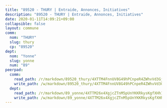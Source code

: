 ```yaml
---
title: "89520 - THURY | Entraide, Annonces, Initiatives"
description: "89520 - THURY | Entraide, Annonces, Initiatives"
date: 2020-01-11T14:09:21+09:00
collapsible: false
layout: commune
comm:
  nom: "THURY"
  slug: thury
  cp: "89520"
dept:
  nom: "Yonne"
  slug: yonne
  num: "89"
peerpad:
  comm:
    read_path: /r/markdown/89520_thury/4XTTM4FnnUV8G49hPCnpeR4ZWhvVd3Gjm4kbhS6XFPQrQt9AW
    write_path: /w/markdown/89520_thury/4XTTM4FnnUV8G49hPCnpeR4ZWhvVd3Gjm4kbhS6XFPQrQt9AW-K3TgTr3u72JGuVuGKRTYjh7dTENtgdZAfnDBdbfKF6WZihZsA8jKmkgj4kYEPJAokxNVnCCQ4NZ37yrYAspwz9eRNqt8QnKhFteLH6wydsRwg8rwSaVBP6vSxn7zdhrrXZCwLFbk
  dept:
    read_path: /r/markdown/89_yonne/4XTTM26x4XgjcZTnM5pUnYKKRkysKgfXHh1wiigoPHqn9LDKB
    write_path: /w/markdown/89_yonne/4XTTM26x4XgjcZTnM5pUnYKKRkysKgfXHh1wiigoPHqn9LDKB-K3TgU4xaMVqzoRnPJNyddApuMoWvJyHL35bzooauYvdhG3MLg3ikjpoueq9BDtqVP4hJBQxpPxix2gohzXyST9tZPnEkyXpDMdHiAFpx7EU6e8WgvFk7NPsBQepM8o13bG9dyqq7
---
```


